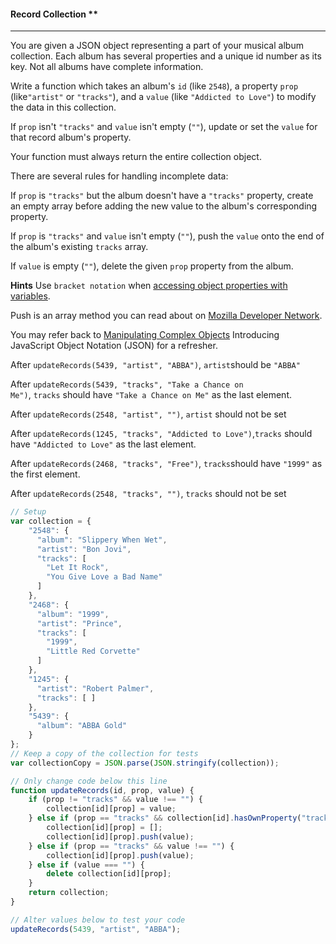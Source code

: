 #### Record Collection **

------

You are given a JSON object representing a part of your musical album collection. Each album has several properties and a unique id number as its key. Not all albums have complete information.

Write a function which takes an album's `id` (like `2548`), a property `prop` (like`"artist"` or `"tracks"`), and a `value` (like `"Addicted to Love"`) to modify the data in this collection.

If `prop` isn't `"tracks"` and `value` isn't empty (`""`), update or set the `value` for that record album's property.

Your function must always return the entire collection object.

There are several rules for handling incomplete data:

If `prop` is `"tracks"` but the album doesn't have a `"tracks"` property, create an empty array before adding the new value to the album's corresponding property.

If `prop` is `"tracks"` and `value` isn't empty (`""`), push the `value` onto the end of the album's existing `tracks` array.

If `value` is empty (`""`), delete the given `prop` property from the album.

**Hints**
Use `bracket notation` when [accessing object properties with variables](https://www.freecodecamp.com/challenges/accessing-objects-properties-with-variables).

Push is an array method you can read about on [Mozilla Developer Network](https://developer.mozilla.org/en-US/docs/Web/JavaScript/Reference/Global_Objects/Array/push).

You may refer back to [Manipulating Complex Objects](https://www.freecodecamp.com/challenges/manipulating-complex-objects) Introducing JavaScript Object Notation (JSON) for a refresher.

After `updateRecords(5439, "artist", "ABBA")`, `artist`should be `"ABBA"`

After `updateRecords(5439, "tracks", "Take a Chance on Me")`, `tracks` should have `"Take a Chance on Me"` as the last element.

After `updateRecords(2548, "artist", "")`, `artist` should not be set

After `updateRecords(1245, "tracks", "Addicted to Love")`,`tracks` should have `"Addicted to Love"` as the last element.

After `updateRecords(2468, "tracks", "Free")`, `tracks`should have `"1999"` as the first element.

After `updateRecords(2548, "tracks", "")`, `tracks` should not be set

```js
// Setup
var collection = {
    "2548": {
      "album": "Slippery When Wet",
      "artist": "Bon Jovi",
      "tracks": [ 
        "Let It Rock", 
        "You Give Love a Bad Name" 
      ]
    },
    "2468": {
      "album": "1999",
      "artist": "Prince",
      "tracks": [ 
        "1999", 
        "Little Red Corvette" 
      ]
    },
    "1245": {
      "artist": "Robert Palmer",
      "tracks": [ ]
    },
    "5439": {
      "album": "ABBA Gold"
    }
};
// Keep a copy of the collection for tests
var collectionCopy = JSON.parse(JSON.stringify(collection));

// Only change code below this line
function updateRecords(id, prop, value) {
    if (prop != "tracks" && value !== "") {
        collection[id][prop] = value;
    } else if (prop == "tracks" && collection[id].hasOwnProperty("tracks") === false) {
        collection[id][prop] = [];
        collection[id][prop].push(value);
    } else if (prop == "tracks" && value !== "") {
        collection[id][prop].push(value);
    } else if (value === "") {
        delete collection[id][prop];
    }
    return collection;
}

// Alter values below to test your code
updateRecords(5439, "artist", "ABBA");
```
